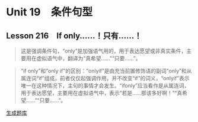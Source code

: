 ﻿ # Unit 19　条件句型
 ## Lesson 216　If only……！只有……！
 
> 这是强调条件句，“only”是加强语气用的，用于表达愿望或非真实条件，主要用在虚拟语气中，翻译为“真希望……”“只要……”。

> “if only”和“only if”的区别：“onlyif”是由充当前置修饰语的副词“only”和从属连词“if”组成，前者仅仅起强调作用，并不改变“if”的词义，“onlyif”表示唯一在这种情况下，主句的事情才会发生。“ifonly”应当看作是从属连词，用于表达愿望，主要用在虚拟语气中，表示“若是……那该多好啊！”“真希望……”“只要……”。


 [生成题库](./question/f216.json)
